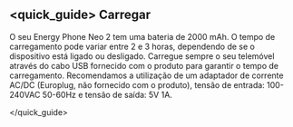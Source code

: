 ## <quick_guide> Carregar

O seu Energy Phone Neo 2 tem uma bateria de 2000 mAh. O tempo de carregamento pode variar entre 2 e 3 horas, dependendo de se o dispositivo está ligado ou desligado. Carregue sempre o seu telemóvel através do cabo USB fornecido com o produto para garantir o tempo de carregamento. Recomendamos a utilização de um adaptador de corrente AC/DC (Europlug, não fornecido com o produto), tensão de entrada: 100-240VAC 50-60Hz e tensão de saída: 5V 1A.

</quick_guide>
